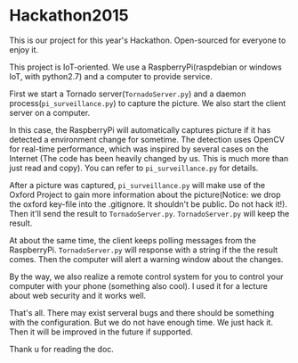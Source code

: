 # Hackathon2015

This is our project for this year's Hackathon. Open-sourced for everyone to enjoy it.

This project is IoT-oriented. We use a RaspberryPi(raspdebian or windows IoT, with python2.7) and a computer to provide service.

First we start a Tornado server(`TornadoServer.py`) and a daemon process(`pi_surveillance.py`) to capture the picture. We also start the client server on a computer.

In this case, the RaspberryPi will automatically captures picture if it has detected a environment change for sometime. The detection uses OpenCV for real-time performance, which was inspired by several cases on the Internet (The code has been heavily changed by us. This is much more than just read and copy). You can refer to `pi_surveillance.py` for details.

After a picture was captured, `pi_surveillance.py` will make use of the Oxford Project to gain more information about the picture(Notice: we drop the oxford key-file into the .gitignore. It shouldn't be public. Do not hack it!). Then it'll send the result to `TornadoServer.py`. `TornadoServer.py` will keep the result.

At about the same time, the client keeps polling messages from the RaspberryPi. `TornadoServer.py` will response with a string if the the result comes. Then the computer will alert a warning window about the changes. 

By the way, we also realize a remote control system for you to control your computer with your phone (something also cool). I used it for a lecture about web security and it works well.

That's all. There may exist serveral bugs and there should be something with the configuration. But we do not have enough time. We just hack it. Then it will be improved in the future if supported.

Thank u for reading the doc.
